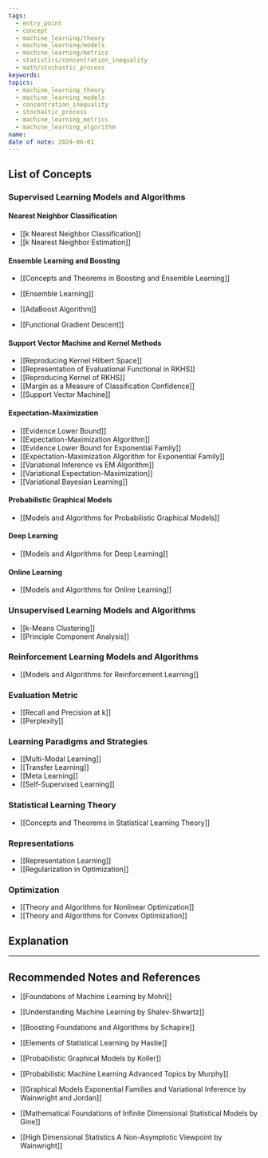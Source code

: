 ```yaml
---
tags:
  - entry_point
  - concept
  - machine_learning/theory
  - machine_learning/models
  - machine_learning/metrics
  - statistics/concentration_inequality
  - math/stochastic_process
keywords: 
topics:
  - machine_learning_theory
  - machine_learning_models
  - concentration_inequality
  - stochastic_process
  - machine_learning_metrics
  - machine_learning_algorithm
name: 
date of note: 2024-06-01
---
```


## List of Concepts

### Supervised Learning Models and Algorithms

#### Nearest Neighbor Classification

- [[k Nearest Neighbor Classification]]
- [[k Nearest Neighbor Estimation]]

#### Ensemble Learning and Boosting

- [[Concepts and Theorems in Boosting and Ensemble Learning]]

- [[Ensemble Learning]]
- [[AdaBoost Algorithm]]
- [[Functional Gradient Descent]]



#### Support Vector Machine and Kernel Methods

- [[Reproducing Kernel Hilbert Space]]
- [[Representation of Evaluational Functional in RKHS]]
- [[Reproducing Kernel of RKHS]]
- [[Margin as a Measure of Classification Confidence]]
- [[Support Vector Machine]]

#### Expectation-Maximization 

- [[Evidence Lower Bound]]
- [[Expectation-Maximization Algorithm]]
- [[Evidence Lower Bound for Exponential Family]]
- [[Expectation-Maximization Algorithm for Exponential Family]]
- [[Variational Inference vs EM Algorithm]]
- [[Variational Expectation-Maximization]]
- [[Variational Bayesian Learning]]

#### Probabilistic Graphical Models

- [[Models and Algorithms for Probabilistic Graphical Models]]

#### Deep Learning

- [[Models and Algorithms for Deep Learning]]

#### Online Learning

- [[Models and Algorithms for Online Learning]]


### Unsupervised Learning Models and Algorithms

- [[k-Means Clustering]]
- [[Principle Component Analysis]]

### Reinforcement Learning Models and Algorithms

- [[Models and Algorithms for Reinforcement Learning]]

### Evaluation Metric

- [[Recall and Precision at k]]
- [[Perplexity]]

### Learning Paradigms and Strategies

- [[Multi-Modal Learning]]
- [[Transfer Learning]]
- [[Meta Learning]]
- [[Self-Supervised Learning]]

### Statistical Learning Theory

- [[Concepts and Theorems in Statistical Learning Theory]]

### Representations

- [[Representation Learning]]
- [[Regularization in Optimization]]

### Optimization

- [[Theory and Algorithms for Nonlinear Optimization]]
- [[Theory and Algorithms for Convex Optimization]]



## Explanation





-----------
##  Recommended Notes and References


- [[Foundations of Machine Learning by Mohri]]
- [[Understanding Machine Learning by Shalev-Shwartz]]
- [[Boosting Foundations and Algorithms by Schapire]]
- [[Elements of Statistical Learning by Hastie]]


- [[Probabilistic Graphical Models by Koller]]
- [[Probabilistic Machine Learning Advanced Topics by Murphy]]
- [[Graphical Models Exponential Families and Variational Inference by Wainwright and Jordan]]




- [[Mathematical Foundations of Infinite Dimensional Statistical Models by Gine]]
- [[High Dimensional Statistics A Non-Asymptotic Viewpoint by Wainwright]]